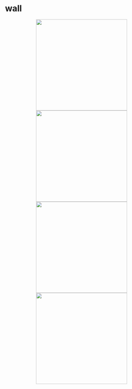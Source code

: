 # wall

<center>
<figure>
<img src="http://www.tttjh.com.cn/imgs/wall1.jpg" width="300px" style="display:inline"/>
<img src="http://www.tttjh.com.cn/imgs/wall2.jpg" width="300px" style="display:inline"/>
<img src="http://www.tttjh.com.cn/imgs/wall3.jpg" width="300px" style="display:inline"/>
<img src="http://www.tttjh.com.cn/imgs/wall4.jpg" width="300px" style="display:inline"/>
</center>
</figure>
